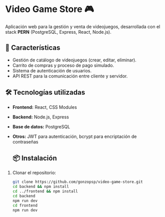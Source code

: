 # Video Game Store 🎮

Aplicación web para la gestión y venta de videojuegos, desarrollada con el stack **PERN** (PostgreSQL, Express, React, Node.js).

## 🚀 Características
- Gestión de catálogo de videojuegos (crear, editar, eliminar).
- Carrito de compras y proceso de pago simulado.
- Sistema de autenticación de usuarios.
- API REST para la comunicación entre cliente y servidor.

## 🛠️ Tecnologías utilizadas
- **Frontend:** React, CSS Modules
- **Backend:** Node.js, Express
- **Base de datos:** PostgreSQL
- **Otros:** JWT para autenticación, bcrypt para encriptación de contraseñas

  ## 📦 Instalación
1. Clonar el repositorio:
   ```bash
   git clone https://github.com/gonzopsp/video-game-store.git
   cd backend && npm install
   cd ../frontend && npm install
   cd backend
   npm run dev
   cd frontend
   npm run dev
